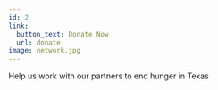 ```yaml
---
id: 2
link:
  button_text: Donate Now
  url: donate
image: network.jpg
---
```


Help us work with our partners to end hunger in Texas
